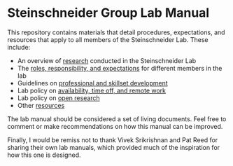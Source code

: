 # Steinschneider Group Lab Manual

This repository contains materials that detail procedures, expectations, and resources that apply to all members of the Steinschneider Lab. These include:

* An overview of [research](what-we-do.md) conducted in the Steinschneider Lab
* The [roles, responsibility, and expectations](roles-responsibilities-expectations.md) for different members in the lab 
* Guidelines on [professional and skillset development](professional-development.md)
* Lab policy on [availability, time off, and remote work](lab-presence-and-availability.md)
* Lab policy on [open research](open-research.md)
* Other [resources](resources)

The lab manual should be considered a set of living documents. Feel free to comment or make recommendations on how this manual can be improved. 

Finally, I would be remiss not to thank Vivek Srikrishnan and Pat Reed for sharing their own lab manuals, which provided much of the inspiration for how this one is designed. 

